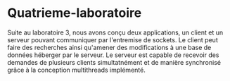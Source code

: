 # Quatrieme-laboratoire

Suite au laboratoire 3, nous avons conçu deux applications, un client et un serveur pouvant communiquer par l'entremise de sockets. Le client peut faire des recherches ainsi qu'amener des modifications à une base de données héberger par le serveur. Le serveur est capable de recevoir des demandes de plusieurs clients simultatnément et de manière synchronisé grâce à la conception multithreads implémenté.  
